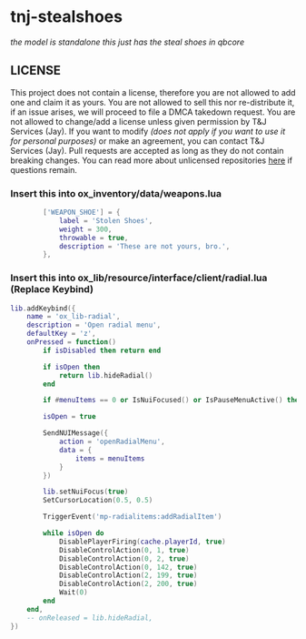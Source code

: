 # tnj-stealshoes

*the model is standalone this just has the steal shoes in qbcore*

## LICENSE
This project does not contain a license, therefore you are not allowed to add one and claim it as yours. You are not allowed to sell this nor re-distribute it, if an issue arises, we will proceed to file a DMCA takedown request. You are not allowed to change/add a license unless given permission by T&J Services (Jay). If you want to modify _(does not apply if you want to use it for personal purposes)_ or make an agreement, you can contact T&J Services (Jay). Pull requests are accepted as long as they do not contain breaking changes. You can read more about unlicensed repositories [here](https://opensource.stackexchange.com/questions/1720/what-can-i-assume-if-a-publicly-published-project-has-no-license) if questions remain.


### Insert this into ox_inventory/data/weapons.lua
```lua
		['WEAPON_SHOE'] = {
			label = 'Stolen Shoes',
			weight = 300,
			throwable = true,
			description = 'These are not yours, bro.',
		},
```

### Insert this into ox_lib/resource/interface/client/radial.lua (Replace Keybind)

```lua
lib.addKeybind({
    name = 'ox_lib-radial',
    description = 'Open radial menu',
    defaultKey = 'z',
    onPressed = function()
        if isDisabled then return end

        if isOpen then
            return lib.hideRadial()
        end

        if #menuItems == 0 or IsNuiFocused() or IsPauseMenuActive() then return end

        isOpen = true

        SendNUIMessage({
            action = 'openRadialMenu',
            data = {
                items = menuItems
            }
        })

        lib.setNuiFocus(true)
        SetCursorLocation(0.5, 0.5)

        TriggerEvent('mp-radialitems:addRadialItem')

        while isOpen do
            DisablePlayerFiring(cache.playerId, true)
            DisableControlAction(0, 1, true)
            DisableControlAction(0, 2, true)
            DisableControlAction(0, 142, true)
            DisableControlAction(2, 199, true)
            DisableControlAction(2, 200, true)
            Wait(0)
        end
    end,
    -- onReleased = lib.hideRadial,
})
```
